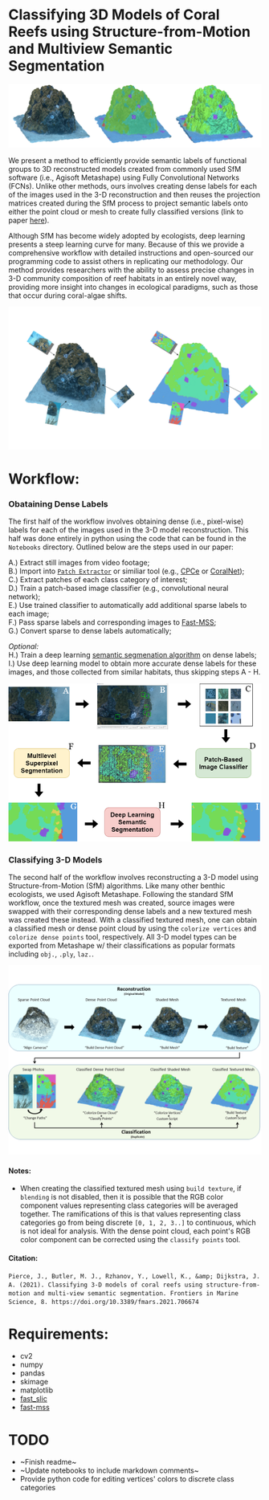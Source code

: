 # Classifying 3D Models of Coral Reefs using Structure-from-Motion and Multiview Semantic Segmentation


![side-by-side](Figures/side_by_side.png)


We present a method to efficiently provide semantic labels of functional groups to 3D reconstructed models created from commonly used SfM software (i.e., Agisoft Metashape) using Fully Convolutional Networks (FCNs). Unlike other methods, ours involves creating dense labels for each of the images used in the 3-D reconstruction and then reuses the projection matrices created during the SfM process to project semantic labels onto either the point cloud or mesh to create fully classified versions (link to paper [here](https://www.frontiersin.org/articles/10.3389/fmars.2021.706674/full)).  

Although SfM has become widely adopted by ecologists, deep learning presents a steep learning curve for many. Because of this we provide a comprehensive workflow with detailed instructions and open-sourced our programming code to assist others in replicating our methodology. Our method provides researchers with the ability to assess precise changes in 3-D community composition of reef habitats in an entirely novel way, providing more insight into changes in ecological paradigms, such as those that occur during coral-algae shifts.  


![side-by-side](Figures/3d-classification.png)


# Workflow:    

### Obataining Dense Labels

The first half of the workflow involves obtaining dense (i.e., pixel-wise) labels for each of the images used in the 3-D model reconstruction. This half was done entirely in python using the code that can be found in the `Notebooks` directory. Outlined below are the steps used in our paper:

A.) Extract still images from video footage;  
B.) Import into [`Patch Extractor`](https://github.com/JordanMakesMaps/3D-Model-Classification/releases) or similiar tool (e.g., [CPCe](https://hcas.nova.edu/tools-and-resources/cpce/index.html) or [CoralNet](https://coralnet.ucsd.edu/));  
C.) Extract patches of each class category of interest;    
D.) Train a patch-based image classifier (e.g., convolutional neural network);  
E.) Use trained classifier to automatically add additional sparse labels to each image;  
F.) Pass sparse labels and corresponding images to [Fast-MSS](https://github.com/JordanMakesMaps/Fast-Multilevel-Superpixel-Segmentation);    
G.) Convert sparse to dense labels automatically;    

*Optional:*  
H.) Train a deep learning [semantic segmenation algorithm](https://github.com/qubvel/segmentation_models) on dense labels;  
I.) Use deep learning model to obtain more accurate dense labels for these images, and those collected from similar habitats, thus skipping steps A - H.  

![getting_dense_labels](Figures/getting_dense_labels.png)


### Classifying 3-D Models

The second half of the workflow involves reconstructing a 3-D model using Structure-from-Motion (SfM) algorithms. Like many other benthic ecologists, we used Agisoft Metashape. Following the standard SfM workflow, once the textured mesh was created, source images were swapped with their corresponding dense labels and a new textured mesh was created these instead. With a classified textured mesh, one can obtain a classified mesh or dense point cloud by using the `colorize vertices` and `colorize dense points` tool, respectively. All 3-D model types can be exported from Metashape w/ their classifications as popular formats including `obj.`, `.ply`, `laz.`.

![3d-model-classification-workflow](Figures/3d_model_classification_workflow.png)

#### Notes:
- When creating the classified textured mesh using `build texture`, if `blending` is not disabled, then it is possible that the RGB color component values representing class categories will be averaged together. The ramifications of this is that values representing class categories go from being discrete `[0, 1, 2, 3..]` to continuous, which is not ideal for analysis. With the dense point cloud, each point's RGB color component can be corrected using the `classify points` tool. 

#### Citation:

`
Pierce, J., Butler, M. J., Rzhanov, Y., Lowell, K., &amp; Dijkstra, J. A. (2021). Classifying 3-D models of coral reefs using structure-from-motion and multi-view semantic segmentation. Frontiers in Marine Science, 8. https://doi.org/10.3389/fmars.2021.706674 
`

# Requirements:  
- cv2
- numpy
- pandas
- skimage
- matplotlib
- [fast_slic](https://github.com/Algy/fast-slic)
- [fast-mss](https://github.com/JordanMakesMaps/Fast-Multilevel-Superpixel-Segmentation) 

# TODO
- ~Finish readme~
- ~Update notebooks to include markdown comments~
- Provide python code for editing vertices' colors to discrete class categories
